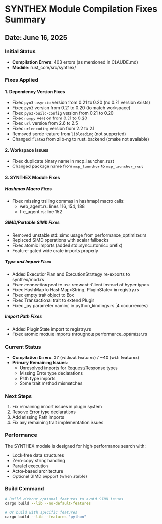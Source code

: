 # SYNTHEX Module Compilation Fixes Summary

## Date: June 16, 2025

### Initial Status
- **Compilation Errors**: 403 errors (as mentioned in CLAUDE.md)
- **Module**: rust_core/src/synthex/

### Fixes Applied

#### 1. Dependency Version Fixes
- Fixed `pyo3-asyncio` version from 0.21 to 0.20 (no 0.21 version exists)
- Fixed `pyo3` version from 0.21 to 0.20 (to match workspace)
- Fixed `pyo3-build-config` version from 0.21 to 0.20
- Fixed `numpy` version from 0.21 to 0.20
- Fixed `url` version from 2.6 to 2.5
- Fixed `urlencoding` version from 2.2 to 2.1
- Removed serde feature from `libloading` (not supported)
- Changed `flate2` from zlib-ng to rust_backend (cmake not available)

#### 2. Workspace Issues
- Fixed duplicate binary name in mcp_launcher_rust
- Changed package name from `mcp_launcher` to `mcp_launcher_rust`

#### 3. SYNTHEX Module Fixes

##### Hashmap Macro Fixes
- Fixed missing trailing commas in hashmap! macro calls:
  - web_agent.rs: lines 116, 154, 188
  - file_agent.rs: line 152

##### SIMD/Portable SIMD Fixes
- Removed unstable std::simd usage from performance_optimizer.rs
- Replaced SIMD operations with scalar fallbacks
- Fixed atomic imports (added std::sync::atomic:: prefix)
- Feature-gated wide crate imports properly

##### Type and Import Fixes
- Added ExecutionPlan and ExecutionStrategy re-exports to synthex/mod.rs
- Fixed connection pool to use reqwest::Client instead of hyper types
- Fixed HashMap<String> to HashMap<String, PluginState> in registry.rs
- Fixed empty trait object to Box<dyn Plugin>
- Fixed Transactional trait to extend Plugin
- Fixed _py parameter naming in python_bindings.rs (4 occurrences)

##### Import Path Fixes
- Added PluginState import to registry.rs
- Fixed atomic module imports throughout performance_optimizer.rs

### Current Status
- **Compilation Errors**: 37 (without features) / ~40 (with features)
- **Primary Remaining Issues**:
  - Unresolved imports for Request/Response types
  - Missing Error type declarations
  - Path type imports
  - Some trait method mismatches

### Next Steps
1. Fix remaining import issues in plugin system
2. Resolve Error type declarations
3. Add missing Path imports
4. Fix any remaining trait implementation issues

### Performance
The SYNTHEX module is designed for high-performance search with:
- Lock-free data structures
- Zero-copy string handling
- Parallel execution
- Actor-based architecture
- Optional SIMD support (when stable)

### Build Command
```bash
# Build without optional features to avoid SIMD issues
cargo build --lib --no-default-features

# Or build with specific features
cargo build --lib --features "python"
```